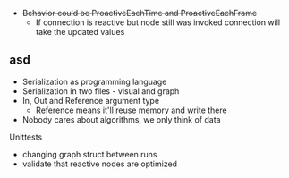 * ~~Behavior could be ProactiveEachTime and ProactiveEachFrame~~
  * If connection is reactive but node still was invoked connection will take the updated values

## asd

* Serialization as programming language
* Serialization in two files - visual and graph
* In, Out and Reference argument type
  * Reference means it'll reuse memory and write there
* Nobody cares about algorithms, we only think of data

Unittests
* changing graph struct between runs
* validate that reactive nodes are optimized